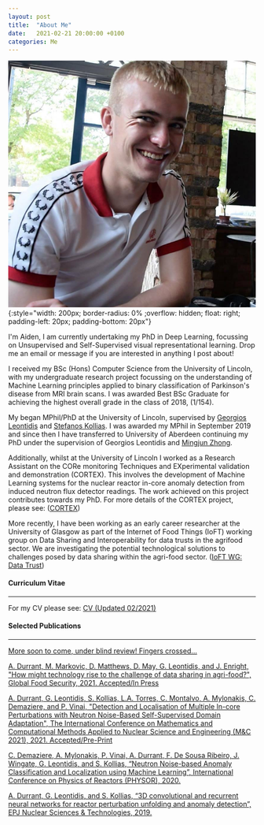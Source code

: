 ```yaml
---
layout: post
title:  "About Me"
date:   2021-02-21 20:00:00 +0100
categories: Me
---
```


![Aiden](/Resources/profile_pic.jpg){:style="width: 200px; border-radius: 0% ;overflow: hidden; float: right; padding-left: 20px; padding-bottom: 20px"}

I'm Aiden, I am currently undertaking my PhD in Deep Learning, focussing on Unsupervised and Self-Supervised visual representational learning. Drop me an email or message if you are interested in anything I post about!

I received my BSc (Hons) Computer Science from the University of Lincoln, with my undergraduate research project focussing on the understanding of Machine Learning principles applied to binary classification of Parkinson's disease from MRI brain scans. I was awarded Best BSc Graduate for achieving the highest overall grade in the class of 2018, (1/154).

My began MPhil/PhD at the University of Lincoln, supervised by [Georgios Leontidis](https://www.abdn.ac.uk/people/georgios.leontidis/) and [Stefanos Kollias](https://scholar.google.com/citations?user=-h2va3cAAAAJ&hl=en). I was awarded my MPhil in September 2019 and since then I have transferred to University of Aberdeen continuing my PhD under the supervision of Georgios Leontidis and [Mingjun Zhong](https://www.abdn.ac.uk/people/mingjun.zhong).

Additionally, whilst at the University of Lincoln I worked as a Research Assistant on the CORe monitoring Techniques and EXperimental validation and demonstration (CORTEX). This involves the development of Machine Learning systems for the nuclear reactor in-core anomaly detection from induced neutron flux detector readings. The work achieved on this project contributes towards my PhD. For more details of the CORTEX project, please see: ([CORTEX](http://cortex-h2020.eu/))

More recently, I have been working as an early career researcher at the University of Glasgow as part of the Internet of Food Things (IoFT) working group on Data Sharing and Interoperability for data trusts in the agrifood sector. We are investigating the potential technological solutions to challenges posed by data sharing within the agri-food sector. ([IoFT WG: Data Trust](https://ioftdatatrustwg.github.io/))

#### Curriculum Vitae
----------------
For my CV please see: [CV (Updated 02/2021)](/Resources/CV.pdf)

#### Selected Publications
----------------
[More soon to come, under blind review! Fingers crossed...]()

[A. Durrant, M. Markovic, D. Matthews, D. May, G. Leontidis, and J. Enright, "How might technology rise to the challenge of data sharing in agri-food?", Global Food Security, 2021. Accepted/In Press](https://www.sciencedirect.com/science/article/abs/pii/S2211912421000031)

[A. Durrant, G. Leontidis,  S. Kollias, L.A. Torres, C. Montalvo,  A. Mylonakis, C. Demaziere, and P. Vinai, "Detection and Localisation of Multiple In-core Perturbations with Neutron Noise-Based Self-Supervised Domain Adaptation", The International Conference on Mathematics and Computational Methods Applied to Nuclear Science and Engineering (M&C 2021), 2021. Accepted/Pre-Print](/Resources/MC2021_ADurrant_Preprint.pdf)

[C. Demaziere, A. Mylonakis, P. Vinai, A. Durrant, F. De Sousa Ribeiro, J. Wingate, G. Leontidis, and S. Kollias, “Neutron Noise-based Anomaly Classification and Localization using Machine Learning”, International Conference on Physics of Reactors (PHYSOR), 2020.](http://eprints.lincoln.ac.uk/id/eprint/39440/)

[A. Durrant, G. Leontidis, and S. Kollias, “3D convolutional and recurrent neural networks for reactor perturbation unfolding and anomaly detection”, EPJ Nuclear Sciences & Technologies, 2019.](https://aura.abdn.ac.uk/bitstream/handle/2164/14170/Durrant_EPJN_3DConvolutional_VoR.pdf?sequence=1)
